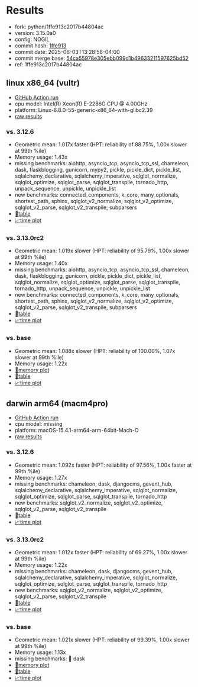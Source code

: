 # Results

- fork: python/1ffe913c2017b44804ac
- version: 3.15.0a0
- config: NOGIL
- commit hash: [1ffe913](https://github.com/python/cpython/commit/1ffe913)
- commit date: 2025-06-03T13:28:58-04:00
- commit merge base: [54ca55978e305ebb099d1b49633211597625bd52](https://github.com/python/cpython/commit/54ca55978e305ebb099d1b49633211597625bd52)
- ref: 1ffe913c2017b44804ac

## linux x86_64 (vultr)

- [GitHub Action run](https://github.com/facebookexperimental/free-threading-benchmarking/actions/runs/15430679832)
- cpu model: Intel(R) Xeon(R) E-2286G CPU @ 4.00GHz
- platform: Linux-6.8.0-55-generic-x86_64-with-glibc2.39
- [raw results](bm-20250603-vultr-x86_64-python-1ffe913c2017b44804ac-3.15.0a0-1ffe913.json)

### vs. 3.12.6

- Geometric mean: 1.017x faster (HPT: reliability of 88.75%, 1.00x slower at 99th %ile)
- Memory usage: 1.43x
- missing benchmarks: aiohttp, asyncio_tcp, asyncio_tcp_ssl, chameleon, dask, flaskblogging, gunicorn, mypy2, pickle, pickle_dict, pickle_list, sqlalchemy_declarative, sqlalchemy_imperative, sqlglot_normalize, sqlglot_optimize, sqlglot_parse, sqlglot_transpile, tornado_http, unpack_sequence, unpickle, unpickle_list
- new benchmarks: connected_components, k_core, many_optionals, shortest_path, sphinx, sqlglot_v2_normalize, sqlglot_v2_optimize, sqlglot_v2_parse, sqlglot_v2_transpile, subparsers
- [📄table](bm-20250603-vultr-x86_64-python-1ffe913c2017b44804ac-3.15.0a0-1ffe913-vs-3.12.6.md)
- [📈time plot](bm-20250603-vultr-x86_64-python-1ffe913c2017b44804ac-3.15.0a0-1ffe913-vs-3.12.6.svg)

### vs. 3.13.0rc2

- Geometric mean: 1.019x slower (HPT: reliability of 95.79%, 1.00x slower at 99th %ile)
- Memory usage: 1.40x
- missing benchmarks: aiohttp, asyncio_tcp, asyncio_tcp_ssl, chameleon, dask, flaskblogging, gunicorn, pickle, pickle_dict, pickle_list, sqlglot_normalize, sqlglot_optimize, sqlglot_parse, sqlglot_transpile, tornado_http, unpack_sequence, unpickle, unpickle_list
- new benchmarks: connected_components, k_core, many_optionals, shortest_path, sphinx, sqlglot_v2_normalize, sqlglot_v2_optimize, sqlglot_v2_parse, sqlglot_v2_transpile, subparsers
- [📄table](bm-20250603-vultr-x86_64-python-1ffe913c2017b44804ac-3.15.0a0-1ffe913-vs-3.13.0rc2.md)
- [📈time plot](bm-20250603-vultr-x86_64-python-1ffe913c2017b44804ac-3.15.0a0-1ffe913-vs-3.13.0rc2.svg)

### vs. base

- Geometric mean: 1.088x slower (HPT: reliability of 100.00%, 1.07x slower at 99th %ile)
- Memory usage: 1.22x
- [🧠memory plot](bm-20250603-vultr-x86_64-python-1ffe913c2017b44804ac-3.15.0a0-1ffe913-vs-base-mem.svg)
- [📄table](bm-20250603-vultr-x86_64-python-1ffe913c2017b44804ac-3.15.0a0-1ffe913-vs-base.md)
- [📈time plot](bm-20250603-vultr-x86_64-python-1ffe913c2017b44804ac-3.15.0a0-1ffe913-vs-base.svg)

## darwin arm64 (macm4pro)

- [GitHub Action run](https://github.com/facebookexperimental/free-threading-benchmarking/actions/runs/15430679832)
- cpu model: missing
- platform: macOS-15.4.1-arm64-arm-64bit-Mach-O
- [raw results](bm-20250603-macm4pro-arm64-python-1ffe913c2017b44804ac-3.15.0a0-1ffe913.json)

### vs. 3.12.6

- Geometric mean: 1.092x faster (HPT: reliability of 97.56%, 1.00x faster at 99th %ile)
- Memory usage: 1.27x
- missing benchmarks: chameleon, dask, djangocms, gevent_hub, sqlalchemy_declarative, sqlalchemy_imperative, sqlglot_normalize, sqlglot_optimize, sqlglot_parse, sqlglot_transpile, tornado_http
- new benchmarks: sqlglot_v2_normalize, sqlglot_v2_optimize, sqlglot_v2_parse, sqlglot_v2_transpile
- [📄table](bm-20250603-macm4pro-arm64-python-1ffe913c2017b44804ac-3.15.0a0-1ffe913-vs-3.12.6.md)
- [📈time plot](bm-20250603-macm4pro-arm64-python-1ffe913c2017b44804ac-3.15.0a0-1ffe913-vs-3.12.6.svg)

### vs. 3.13.0rc2

- Geometric mean: 1.012x faster (HPT: reliability of 69.27%, 1.00x slower at 99th %ile)
- Memory usage: 1.22x
- missing benchmarks: chameleon, dask, djangocms, gevent_hub, sqlalchemy_declarative, sqlalchemy_imperative, sqlglot_normalize, sqlglot_optimize, sqlglot_parse, sqlglot_transpile, tornado_http
- new benchmarks: sqlglot_v2_normalize, sqlglot_v2_optimize, sqlglot_v2_parse, sqlglot_v2_transpile
- [📄table](bm-20250603-macm4pro-arm64-python-1ffe913c2017b44804ac-3.15.0a0-1ffe913-vs-3.13.0rc2.md)
- [📈time plot](bm-20250603-macm4pro-arm64-python-1ffe913c2017b44804ac-3.15.0a0-1ffe913-vs-3.13.0rc2.svg)

### vs. base

- Geometric mean: 1.021x slower (HPT: reliability of 99.39%, 1.00x slower at 99th %ile)
- Memory usage: 1.13x
- missing benchmarks: 🔴 dask
- [🧠memory plot](bm-20250603-macm4pro-arm64-python-1ffe913c2017b44804ac-3.15.0a0-1ffe913-vs-base-mem.svg)
- [📄table](bm-20250603-macm4pro-arm64-python-1ffe913c2017b44804ac-3.15.0a0-1ffe913-vs-base.md)
- [📈time plot](bm-20250603-macm4pro-arm64-python-1ffe913c2017b44804ac-3.15.0a0-1ffe913-vs-base.svg)

